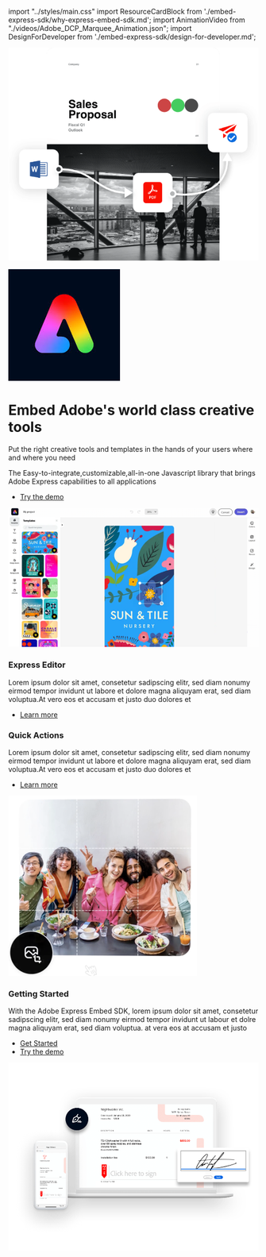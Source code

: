 
import "../styles/main.css"
import ResourceCardBlock from './embed-express-sdk/why-express-embed-sdk.md';
import AnimationVideo from "./videos/Adobe_DCP_Marquee_Animation.json";
import DesignForDeveloper from './embed-express-sdk/design-for-developer.md';

<Hero slots="image, icon, heading, text" variant="halfwidth"  className="embed-adobe "/>

![Adobe Express](./images/1_Marquee_Device_enterprise_mob.png)

![Adobe Express](./images/adobeEmbed.jpg)

# Embed Adobe's world class creative tools

Put the right creative tools and templates in the hands of your users where and where you need  

<DCSummaryBlock slots="text, buttons" theme="dark"  buttonPositionRight btnVariant="cta" className="How-to-get-started  ms-pa-page hero-below-compo ms-pa-summary-blade tryForFree" />

The Easy-to-integrate,customizable,all-in-one Javascript library that brings Adobe Express capabilities to all applications

- [Try the demo](https://documentservices.adobe.com/dc-integration-creation-app-cdn/main.html?api=pdf-services-api&source=pa#&sdid=6S3T74M5&mv=affiliate)

<TextBlock slots="image, heading,text,buttons" theme="lightest" headerElementType="h2" variantsTypePrimary='secondary' variantStyleFill = "outline" homeZigZag className="streamline_ability express-editor"/>

![EMPTY_ALT](./images/expressEditor.png)

### Express Editor

Lorem ipsum dolor sit amet, consetetur sadipscing elitr, sed diam nonumy eirmod tempor invidunt ut labore et dolore magna aliquyam erat, sed diam voluptua.At vero eos et accusam et justo duo dolores et

- [Learn more](https://adobe.io)

<TextBlock slots="heading,text,buttons,image" theme="lightest" headerElementType="h2" variantsTypePrimary='secondary' variantStyleFill = "outline"   homeZigZag className=" zigzag-cta-two streamline_ability"/>

### Quick Actions

Lorem ipsum dolor sit amet, consetetur sadipscing elitr, sed diam nonumy eirmod tempor invidunt ut labore et dolore magna aliquyam erat, sed diam voluptua.At vero eos et accusam et justo duo dolores et

- [Learn more](https://adobe.io)

![EMPTY_ALT](./images/quickaction.png)


<WrapperComponent slots="content" repeat="1" theme="lightest" className="acrobat letter breakout resource-card"/>

<ResourceCardBlock/>

<DesignForDeveloper/>

<TextBlock slots="heading,text,buttons,image" theme="lightest" headerElementType="h2" variantsTypePrimary='secondary' variantStyleFill = "outline" className="zigzag-cta-two streamline_ability adobeExpress-sdk"/>

### Getting Started

With the Adobe Express Embed SDK, lorem ipsum dolor sit amet, consetetur sadipscing elitr, sed diam nonumy eirmod tempor invidunt ut labour et dolre magna aliquyam erat, sed diam voluptua. at vera eos at accusam et justo

- [Get Started](https://adobe.io)
- [Try the demo](https://adobe.io)

![EMPTY_ALT](./images/5_Devices_Store.png)



